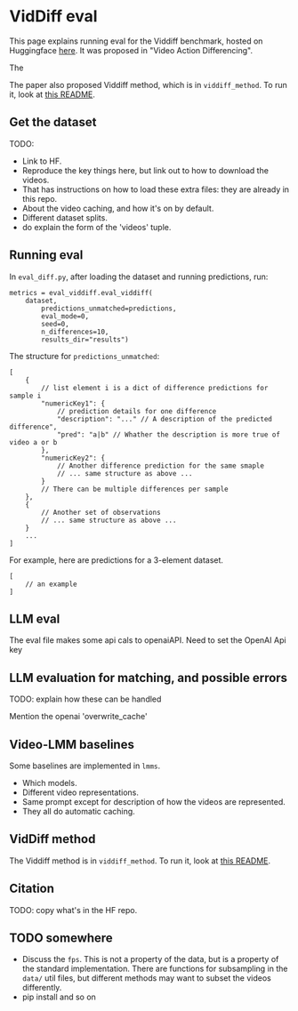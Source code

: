 # VidDiff eval
This page explains running eval for the Viddiff benchmark, hosted on Huggingface [here](). It was proposed in "Video Action Differencing". 

The 

The paper also proposed Viddiff method, which is in `viddiff_method`. To run it, look at [this README](viddiff_method/README.md). 

## Get the dataset
TODO: 
- Link to HF. 
- Reproduce the key things here, but link out to how to download the videos. 
- That has instructions on how to load these extra files: they are already in this repo.
- About the video caching, and how it's on by default. 
- Different dataset splits. 
- do explain the form of the 'videos' tuple. 

## Running eval
In `eval_diff.py`, after loading the dataset and running predictions, run:
```
metrics = eval_viddiff.eval_viddiff(
	dataset,
		predictions_unmatched=predictions,
		eval_mode=0,
		seed=0,
		n_differences=10,
		results_dir="results")
```

The structure for `predictions_unmatched`:
```
[
	{
		// list element i is a dict of difference predictions for sample i
		"numericKey1": {
			// prediction details for one difference
			"description": "..." // A description of the predicted difference",
			"pred": "a|b" // Whather the description is more true of video a or b
		},
		"numericKey2": {
			// Another difference prediction for the same smaple
			// ... same structure as above ...
		}
		// There can be multiple differences per sample
	},
	{
		// Another set of observations
		// ... same structure as above ...
	}
	... 
]
```

For example, here are predictions for a 3-element dataset. 
```
[
	// an example
]
```

## LLM eval 
The eval file makes some api cals to openaiAPI. Need to set the OpenAI Api key 


## LLM evaluation for matching, and possible errors
TODO: explain how these can be handled 

Mention the openai 'overwrite_cache'


## Video-LMM baselines 
Some baselines are implemented in `lmms`. 
- Which models. 
- Different video representations.
- Same prompt except for description of how the videos are represented. 
- They all do automatic caching. 


## VidDiff method 
The Viddiff method is in `viddiff_method`. To run it, look at [this README](viddiff_method/README.md). 

## Citation 
TODO: copy what's in the HF repo. 


## TODO somewhere 
- Discuss the `fps`. This is not a property of the data, but is a property of the standard implementation. There are functions for subsampling in the `data/` util files, but different methods may want to subset the videos differently.
- pip install and so on 

